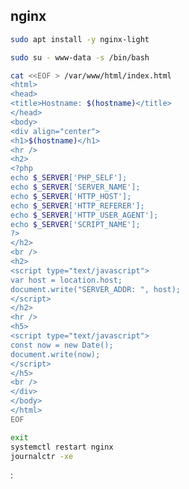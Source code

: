 ## nginx

```sh
sudo apt install -y nginx-light
```

```sh
sudo su - www-data -s /bin/bash
```

```sh
cat <<EOF > /var/www/html/index.html
<html>
<head>
<title>Hostname: $(hostname)</title>
</head>
<body>
<div align="center">
<h1>$(hostname)</h1>
<hr />
<h2>
<?php
echo $_SERVER['PHP_SELF'];
echo $_SERVER['SERVER_NAME'];
echo $_SERVER['HTTP_HOST'];
echo $_SERVER['HTTP_REFERER'];
echo $_SERVER['HTTP_USER_AGENT'];
echo $_SERVER['SCRIPT_NAME'];
?>
</h2>
<br />
<h2>
<script type="text/javascript">
var host = location.host;
document.write("SERVER_ADDR: ", host);
</script>
</h2>
<hr />
<h5>
<script type="text/javascript">
const now = new Date();
document.write(now);
</script>
</h5>
<br />
</div>
</body>
</html>
EOF
```

```sh
exit
systemctl restart nginx
journalctr -xe
```


<!--# echo var="host" default="unknown_host" -->:<!--# echo var="server_port" default="unknown_port" -->
